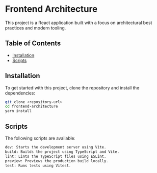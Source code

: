 # Frontend Architecture

This project is a React application built with a focus on architectural best practices and modern tooling.

## Table of Contents

- [Installation](#installation)
- [Scripts](#scripts)

## Installation

To get started with this project, clone the repository and install the dependencies:

```bash
git clone <repository-url>
cd frontend-architecture
yarn install
```

## Scripts

The following scripts are available:

```bash
dev: Starts the development server using Vite.
build: Builds the project using TypeScript and Vite.
lint: Lints the TypeScript files using ESLint.
preview: Previews the production build locally.
test: Runs tests using Vitest.
```
